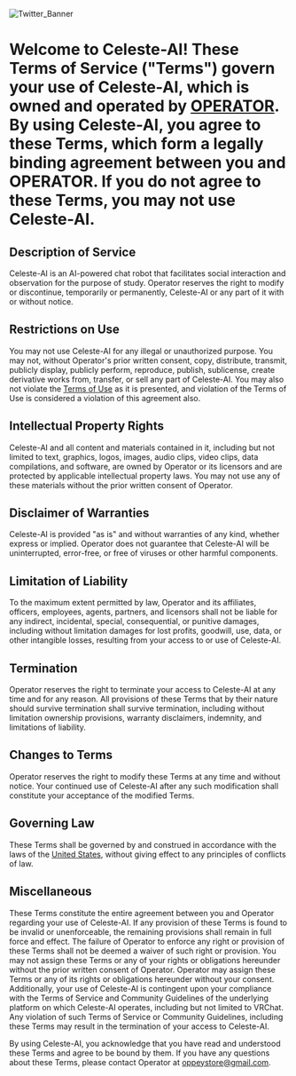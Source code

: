 ![Twitter_Banner](https://user-images.githubusercontent.com/130422935/231077118-ee718ca1-ccbb-4fff-916a-85e5b65034c2.png)


 # Welcome to Celeste-AI! These Terms of Service ("Terms") govern your use of Celeste-AI, which is owned and operated by [OPERATOR](https://vrchat.com/home/user/usr_7c33f68c-4461-41d7-9280-6b4fbe4117d0). By using Celeste-AI, you agree to these Terms, which form a legally binding agreement between you and OPERATOR. If you do not agree to these Terms, you may not use Celeste-AI.

  ## Description of Service
  Celeste-AI is an AI-powered chat robot that facilitates social interaction and observation for the purpose of study. Operator reserves the right to modify or discontinue, temporarily or permanently, Celeste-AI or any part of it with or without notice.

  ## Restrictions on Use
  You may not use Celeste-AI for any illegal or unauthorized purpose. You may not, without Operator's prior written consent, copy, distribute, transmit, publicly display, publicly perform, reproduce, publish, sublicense, create derivative works from, transfer, or sell any part of Celeste-AI. You may also not violate the [Terms of Use](https://github.com/Celeste-AI/Celeste-AI) as it is presented, and violation of the Terms of Use is considered a violation of this agreement also.

  ## Intellectual Property Rights
  Celeste-AI and all content and materials contained in it, including but not limited to text, graphics, logos, images, audio clips, video clips, data compilations, and software, are owned by Operator or its licensors and are protected by applicable intellectual property laws. You may not use any of these materials without the prior written consent of Operator.

  ## Disclaimer of Warranties
  Celeste-AI is provided "as is" and without warranties of any kind, whether express or implied. Operator does not guarantee that Celeste-AI will be uninterrupted, error-free, or free of viruses or other harmful components.

  ## Limitation of Liability
  To the maximum extent permitted by law, Operator and its affiliates, officers, employees, agents, partners, and licensors shall not be liable for any indirect, incidental, special, consequential, or punitive damages, including without limitation damages for lost profits, goodwill, use, data, or other intangible losses, resulting from your access to or use of Celeste-AI.

  ## Termination
  Operator reserves the right to terminate your access to Celeste-AI at any time and for any reason. All provisions of these Terms that by their nature should survive termination shall survive termination, including without limitation ownership provisions, warranty disclaimers, indemnity, and limitations of liability.

  ## Changes to Terms
  Operator reserves the right to modify these Terms at any time and without notice. Your continued use of Celeste-AI after any such modification shall constitute your acceptance of the modified Terms.

  ## Governing Law
  These Terms shall be governed by and construed in accordance with the laws of the [United States](https://en.wikipedia.org/wiki/United_States), without giving effect to any principles of conflicts of law.

  ## Miscellaneous
  These Terms constitute the entire agreement between you and Operator regarding your use of Celeste-AI. If any provision of these Terms is found to be invalid or unenforceable, the remaining provisions shall remain in full force and effect. The failure of Operator to enforce any right or provision of these Terms shall not be deemed a waiver of such right or provision. You may not assign these Terms or any of your rights or obligations hereunder without the prior written consent of Operator. Operator may assign these Terms or any of its rights or obligations hereunder without your consent.
Additionally, your use of Celeste-AI is contingent upon your compliance with the Terms of Service and Community Guidelines of the underlying platform on which Celeste-AI operates, including but not limited to VRChat. Any violation of such Terms of Service or Community Guidelines, including these Terms may result in the termination of your access to Celeste-AI.

By using Celeste-AI, you acknowledge that you have read and understood these Terms and agree to be bound by them. 
If you have any questions about these Terms, 
please contact Operator at oppeystore@gmail.com.
